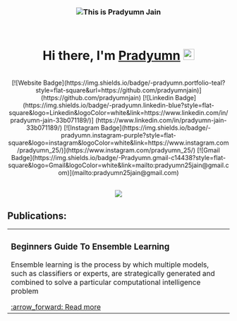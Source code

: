 <h3 align="center">
<img src="https://raw.githubusercontent.com/pradyumnjain/pradyumnjain/master/assets/cover_profile.gif" alt="This is Pradyumn Jain"/>
</h3>
<br />

<div align="center">
   <h1>Hi there, I'm <a href="https://github.com/pradyumnjain">Pradyumn</a> <img src="https://media.giphy.com/media/hvRJCLFzcasrR4ia7z/giphy.gif" width="25px"> </h1>
</div>
<br/>
<div align="center">
   [![Website Badge](https://img.shields.io/badge/-pradyumn.portfolio-teal?style=flat-square&url=https://github.com/pradyumnjain)](https://github.com/pradyumnjain)
   [![Linkedin Badge](https://img.shields.io/badge/-pradyumn.linkedin-blue?style=flat-square&logo=Linkedin&logoColor=white&link=https://www.linkedin.com/in/pradyumn-jain-33b071189/)]   (https://www.linkedin.com/in/pradyumn-jain-33b071189/)
   [![Instagram Badge](https://img.shields.io/badge/-pradyumn.instagram-purple?style=flat-square&logo=instagram&logoColor=white&link=https://www.instagram.com/pradyumn_25/)](https://www.instagram.com/pradyumn_25/)
   [![Gmail Badge](https://img.shields.io/badge/-Pradyumn.gmail-c14438?style=flat-square&logo=Gmail&logoColor=white&link=mailto:pradyumn25jain@gmail.com)](mailto:pradyumn25jain@gmail.com)
</div>
<br />

<p align="center">
  <img alig src="https://github-profile-trophy.vercel.app/?username=pradyumnjain&margin-w=35&theme=nord&rank=SSS,SS,S,AAA,AA,A,B,C" />
</p>

## Publications:
<table><tr>
  <td>
    <h3>Beginners Guide To Ensemble Learning</h3>
    <p>Ensemble learning is the process by which multiple models, such as classifiers or experts, are strategically generated and combined to solve a particular computational intelligence problem</p>
    <a href="https://medium.com/@pradyumn25jain/beginners-guide-to-ensemble-learning-78f4aecae02a">:arrow_forward: Read more</a>
  </td>
</tr>
</table>
